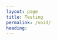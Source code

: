 ```yaml
---
layout: page
title: Testing
permalink: /void/
heading: 
---
```

<script>

var characters = {
	count: 0,
	appear: function(menu) {
		// select a geometric char from array
		// var menu = ['•','◊','∆'];

		// select random integer from 0-2
		var dart = Math.random();
		dart = Math.floor(dart* menu.length );
		var character = menu[dart];

		var idName = 'char-' + this.count++;
		// insert at the beginning of the body element
		$('body').prepend('<span class="character" id="' + idName+ '">'  + character + '</span>');
		// style it with css?
	},
	disappear: function() {
		$('.character').hide();
	},
	move: function(destX, destY, count) {
		var whichChar = Math.floor(Math.random()*characters.count);
		//alert(characters.count);
		$('.character').animate(
			{ top: destY, left: destX },
		  	3000
		);
		$('.character').each(function(index) {
				$(this).animate(
				{ opacity: .25, top: Math.random()*300, left: Math.random()*300},
		  		3000
			);					
		});
	},
	// characters.newColor();
	// change the characters to a random color, using hsl values
	newColor: function() {
		var hueValue = Math.random() * 360;
	  	var saturationValue = Math.random() * 100;
	  	var lightnessValue = Math.random() * 100;
	  	var hsl = "hsl(" + hueValue + "," + saturationValue + "%," + lightnessValue + "%)";
		$('.character').css('color', hsl);
	},
	// characters.newSize();
	// change the character css to a random font-size between 50 and 400%
	newSize: function() {
		var ranSize = 50 + Math.random() * 350 + "%";
		$('.character').css('font-size', ranSize);
	}
}

var x = prompt("Please enter a number", "0");
parseInt(x);

if (x != null ) {
	for(var i = 0; i < x; i++){
    	characters.appear(['•','◊','∆']);
	}
}

$( document ).ready(function() {

	$('.character').click( function(event) {
		characters.newSize();
		characters.newColor();
		//alert(event.pageX + " " + event.pageY);
		characters.move(event.pageX, event.pageY);
	});
});
// characters.appear(['•','◊','∆']);
// $('body').click( function(event) {
// 	alert(event.pageX);
// 	alert(event.pageY);
// 	characters.move(event.pageX, event.pageY, characters.count);

// });

</script>

<style>
.character {
	position: absolute;
	font-size: 60px;
	z-index: 2;
}
</style>
